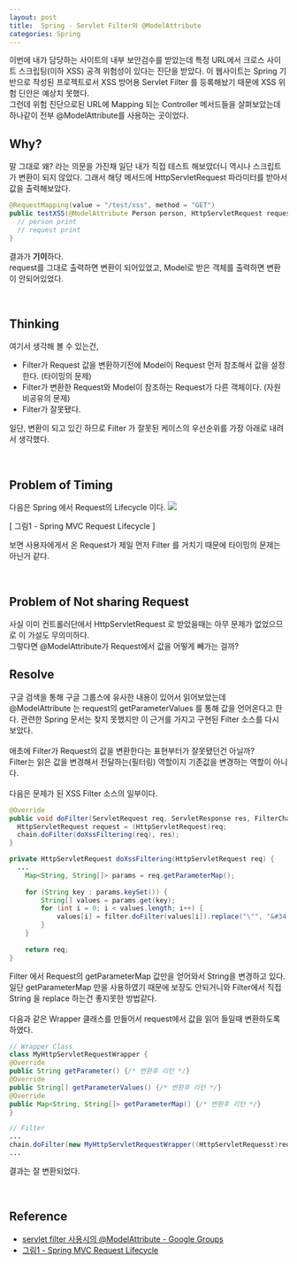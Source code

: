```yaml
---
layout: post
title:  Spring - Servlet Filter와 @ModelAttribute
categories: Spring
---
```



이번에 내가 담당하는 사이트의 내부 보안검수를 받았는데 특정 URL에서 크로스 사이트 스크립팅(이하 XSS) 공격 위험성이 있다는 진단을 받았다. 이 웹사이트는 Spring 기반으로 작성된 프로젝트로서 XSS 방어용 Servlet Filter 를 등록해놨기 때문에 XSS 위험 딘안은 예상치 못했다. <br>
그런데 위험 진단으로된 URL에 Mapping 되는 Controller 메서드들을 살펴보았는데 하나같이 전부 @ModelAttribute를 사용하는 곳이었다.
<br>
<h2>Why?</h2>
말 그대로 왜? 라는 의문을 가진채 일단 내가 직접 테스트 해보았더니 역시나 스크립트가 변환이 되지 않았다. 
그래서 해당 메서드에 HttpServletRequest 파라미터를 받아서 값을 출력해보았다.

```java
@RequestMapping(value = "/test/xss", method = "GET")
public testXSS(@ModelAttribute Person person, HttpServletRequest request) {
  // person print
  // request print
}
```

결과가 <b>기이</b>하다. <br>
request를 그대로 출력하면 변환이 되어있었고, Model로 받은 객체를 출력하면 변환이 안되어있었다.

<br>
<h2>Thinking</h2>
여기서 생각해 볼 수 있는건,

- Filter가 Request 값을 변환하기전에 Model이 Request 먼저 참조해서 값을 설정한다. (타이밍의 문제)
- Filter가 변환한 Request와 Model이 참조하는 Request가 다른 객체이다. (자원 비공유의 문제)
- Filter가 잘못됐다.

일단, 변환이 되고 있긴 하므로 Filter 가 잘못된 케이스의 우선순위를 가장 아래로 내려서 생각했다. <br>

<br>
<h2>Problem of Timing</h2>
다음은 Spring 에서 Request의 Lifecycle 이다.

<img src="/blog/image/0503/0503_1.jpg" />

[ 그림1 - Spring MVC Request Lifecycle ]

보면 사용자에게서 온 Request가 제일 먼저 Filter 를 거치기 때문에 타이밍의 문제는 아닌거 같다.

<br>
<h2>Problem of Not sharing Request</h2>
사실 이미 컨트롤러단에서 HttpServletRequest 로 받았을때는 아무 문제가 없었으므로 이 가설도 무의미하다. <br>
그렇다면 @ModelAttribute가 Request에서 값을 어떻게 빼가는 걸까?

<br>
<h2>Resolve</h2>
구글 검색을 통해 구글 그룹스에 유사한 내용이 있어서 읽어보았는데 @ModelAttribute 는 request의 getParameterValues 를 통해 값을 언어온다고 한다. 관련한 Spring 문서는 찾지 못했지만 이 근거를 가지고 구현된 Filter 소스를 다시 보았다. <br>
<br>
애초에 Filter가 Request의 값을 변환한다는 표현부터가 잘못됐던건 아닐까? <br>
Filter는 읽은 값을 변경해서 전달하는(필터링) 역할이지 기존값을 변경하는 역할이 아니다. <br>
<br>
다음은 문제가 된 XSS Filter 소스의 일부이다. 

```java
@Override
public void doFilter(ServletRequest req, ServletResponse res, FilterChain chain) throws IOException, ServletException {
  HttpServletRequest request = (HttpServletRequest)req;
  chain.doFilter(doXssFiltering(req), res);
}

private HttpServletRequest doXssFiltering(HttpServletRequest req) {
  ...
	Map<String, String[]> params = req.getParameterMap();
	
	for (String key : params.keySet()) {
		String[] values = params.get(key);
		for (int i = 0; i < values.length; i++) {
			values[i] = filter.doFilter(values[i]).replace("\"", "&#34;");
		}
	}
	
	return req;
}
```

Filter 에서 Request의 getParameterMap 값만을 얻어와서 String을 변경하고 있다. 일단 getParameterMap 만을 사용하였기 때문에 보장도 안되거니와 Filter에서 직접 String 을 replace 하는건 좋지못한 방법같다. <br>
<br>
다음과 같은 Wrapper 클래스를 만들어서 request에서 값을 읽어 들일때 변환하도록 하였다.

```java
// Wrapper Class
class MyHttpServletRequestWrapper {
@Override
public String getParameter() {/* 변환후 리턴 */}
@Override
public String[] getParameterValues() {/* 변환후 리턴 */}
@Override
public Map<String, String[]> getParameterMap() {/* 변환후 리턴 */}
}
```

```java
// Filter 
...
chain.doFilter(new MyHttpServletRequestWrapper((HttpServletRequesst)req), res);
...
```

결과는 잘 변환되었다. 


<br>
<h2>Reference</h2>

- [servlet filter 사용시의 @ModelAttribute - Google Groups](https://groups.google.com/forum/#!topic/ksug/guylCNnlnqY)
- [그림1 - Spring MVC Request Lifecycle](http://changpd.blogspot.kr/2013/03/spring.html)
